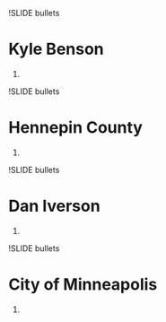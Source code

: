 !SLIDE bullets

# Kyle Benson

1. 

!SLIDE bullets

# Hennepin County

1. 

!SLIDE bullets

# Dan Iverson

1. 

!SLIDE bullets

# City of Minneapolis

1. 